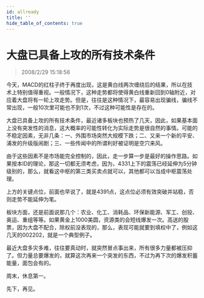 ```yaml
---
id: allready 
title: ''
hide_table_of_contents: true
---
```


# 大盘已具备上攻的所有技术条件

> 2008/2/29 15:18:56

<div style={{color: '#009900', fontWeight: 'bold', fontSize: '18px'}}>

今天，MACD的红柱子终于再度出现，这是黄白线两次缠绕后的结果，所以在技术上特别值得重视。一般情况下，这种走势都将使得黄白线重新回到0轴附近，对应着大盘将有一轮上攻走势。但是，往往是这种情况下，最容易出现骗线，骗线不常出现，一般10次里可能也不到1次，不过这种可能性是存在的。
 
大盘已具备上攻的所有技术条件，最近诸多板块也预热了几天，因此，如果基本面上没有突发性的消息，这大概率的可能性转化为实际走势是很自然的事情。可能的不稳定因素，无非几条：一、外围市场突然大规模下跌；二、又来一个新的平安、浦发的升级版闹剧；三、一些传闻中的所谓利好被证明是空穴来风。
 
由于这些因素不是市场能完全控制的，因此，走一步算一步是最好的操作思路。如果按本ID的理论，那这一切都无须考虑，因为，4331上下的震荡已经延伸为5分钟级别的，那么，就看这中枢的第三类买卖点就可以，其他都可以当成中枢震荡处理。
 
上方的关键点位，前面也早说了，就是4391点，这点位必须有效突破并站稳，否则走势不能延伸为笔。
 
板块方面，还是前面说那几个：农业、化工、消耗品、环保新能源、军工、创投、奥运、重组等等。如果黄金上1000美圆，资源类的会短线爆发一次。高送的股票，因为大盘不配合，除权前没表现的，那么，表现可能就要到填权中了，例如这几天的002202，就是一个典型例子。
 
最近大盘多灾多难，往往要真动时，就突然冒点事出来，所有很多力量都被压抑了。但力量总要爆发的，就算这次再来一个突发的东西，不过为再下次的爆发积蓄能量，面包会有的。
 
周末，休息第一。
 
先下，再见。

</div>